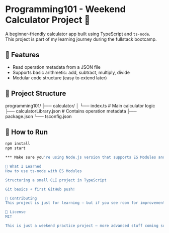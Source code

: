 # Programming101 - Weekend Calculator Project 🧮

A beginner-friendly calculator app built using TypeScript and `ts-node`.  
This project is part of my learning journey during the fullstack bootcamp.

## 🚀 Features

- Read operation metadata from a JSON file
- Supports basic arithmetic: add, subtract, multiply, divide
- Modular code structure (easy to extend later)

## 📂 Project Structure

programming101/
├── calculator/
│ └── index.ts # Main calculator logic
├── calculatorLibrary.json # Contains operation metadata
├── package.json
└── tsconfig.json


## 🧪 How to Run

```bash
npm install
npm start

*** Make sure you're using Node.js version that supports ES Modules and JSON imports. ***

🧠 What I Learned
How to use ts-node with ES Modules

Structuring a small CLI project in TypeScript

Git basics + first GitHub push!

🤝 Contributing
This project is just for learning — but if you see room for improvement or have feedback, feel free to open an issue.

📜 License
MIT

This is just a weekend practice project — more advanced stuff coming soon!